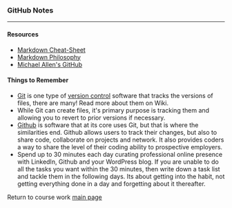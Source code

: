 ### GitHub Notes
***

#### Resources
* [Markdown Cheat-Sheet](https://github.com/adam-p/markdown-here/wiki/Markdown-Here-Cheatsheet)
* [Markdown Philosophy](http://daringfireball.net/projects/markdown/syntax)
* [Michael Allen's GitHub](https://github.com/mrmichaelgallen)

#### Things to Remember
* [Git](https://en.wikipedia.org/wiki/Git_(software)) is one type of [version control](https://en.wikipedia.org/wiki/Version_control) software that tracks the versions of files, there are many! Read more about them on Wiki.
* While Git can create files, it's primary purpose is tracking them and allowing you to revert to prior versions if necessary.
* [Github](https://en.wikipedia.org/wiki/GitHub) is software that at its core uses Git, but that is where the similarities end. Github allows users to track their changes, but also to share code, collaborate on projects and network. It also provides coders a way to share the level of their coding ability to prospective employers.
* Spend up to 30 minutes each day curating professional online presence with LinkedIn, Github and your WordPress blog. If you are unable to do all the tasks you want within the 30 minutes, then write down a task list and tackle them in the following days. Its about getting into the habit, not getting everything done in a day and forgetting about it thereafter. 

Return to course work [main page](../../../)

